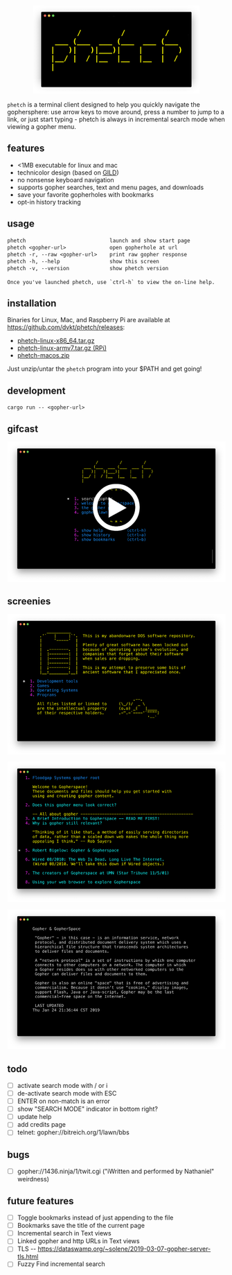 <p align="center">
    <img src="./img/logo.png">
</p>

`phetch` is a terminal client designed to help you quickly navigate the gophersphere: use arrow keys to move around, press a number to jump to a link, or just start typing - phetch is always in incremental search mode when viewing a gopher menu.

## features

- <1MB executable for linux and mac
- technicolor design (based on [GILD](https://github.com/dvkt/gild))
- no nonsense keyboard navigation
- supports gopher searches, text and menu pages, and downloads
- save your favorite gopherholes with bookmarks
- opt-in history tracking

## usage

    phetch                           launch and show start page
    phetch <gopher-url>              open gopherhole at url
    phetch -r, --raw <gopher-url>    print raw gopher response
    phetch -h, --help                show this screen
    phetch -v, --version             show phetch version

    Once you've launched phetch, use `ctrl-h` to view the on-line help.

## installation

Binaries for Linux, Mac, and Raspberry Pi are available at https://github.com/dvkt/phetch/releases:

- [phetch-linux-x86_64.tar.gz](https://github.com/dvkt/phetch/releases/download/v0.1.3/phetch-linux-x86_64.tar.gz)
- [phetch-linux-armv7.tar.gz (RPi)](https://github.com/dvkt/phetch/releases/download/v0.1.3/phetch-linux-armv7.tar.gz)
- [phetch-macos.zip](https://github.com/dvkt/phetch/releases/download/v0.1.3/phetch-macos.zip)

Just unzip/untar the `phetch` program into your $PATH and get going!

## development

    cargo run -- <gopher-url>

## gifcast

[![asciicast](./img/start-play.png)](http://dvkt.io/phetchcast/v0.1.0.gif)

## screenies

![DOS Archive](./img/dos.png)

![Menu View](./img/menu-view.png)

![Text View](./img/text-view.png)

## todo

- [ ] activate search mode with / or i
- [ ] de-activate search mode with ESC
- [ ] ENTER on non-match is an error
- [ ] show "SEARCH MODE" indicator in bottom right?
- [ ] update help
- [ ] add credits page
- [ ] telnet: gopher://bitreich.org/1/lawn/bbs

## bugs

- [ ] gopher://1436.ninja/1/twit.cgi ("iWritten and performed by Nathaniel" weirdness)

## future features

- [ ] Toggle bookmarks instead of just appending to the file
- [ ] Bookmarks save the title of the current page
- [ ] Incremental search in Text views
- [ ] Linked gopher and http URLs in Text views
- [ ] TLS -- https://dataswamp.org/~solene/2019-03-07-gopher-server-tls.html
- [ ] Fuzzy Find incremental search
